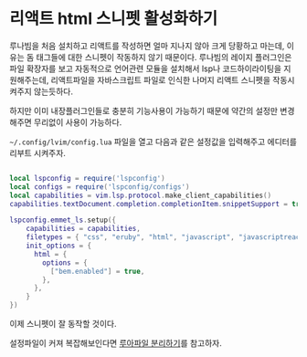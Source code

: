# 리액트 html 스니펫 활성화하기

루나빔을 처음 설치하고 리액트를 작성하면 얼마 지나지 않아 크게 당황하고 마는데, 이유는 돔 태그들에 대한 스니펫이 작동하지 않기 때문이다. 루나빔의 레이지 플러그인은 파일 확장자를 보고 자동적으로 언어관련 모듈을 설치해서 lsp나 코드하이라이팅을 지원해주는데, 리액트파일을 자바스크립트 파일로 인식한 나머지 리액트 스니펫을 작동시켜주지 않는듯하다. 

하지만 이미 내장플러그인들로 충분히 기능사용이 가능하기 때문에 약간의 설정만 변경해주면 무리없이 사용이 가능하다.

`~/.config/lvim/config.lua` 파일을 열고 다음과 같은 설정값을 입력해주고 에디터를 리부트 시켜주자.

```lua filename="~/.config/lvim/config.lua"

local lspconfig = require('lspconfig')
local configs = require('lspconfig/configs')
local capabilities = vim.lsp.protocol.make_client_capabilities()
capabilities.textDocument.completion.completionItem.snippetSupport = true

lspconfig.emmet_ls.setup({
    capabilities = capabilities,
    filetypes = { "css", "eruby", "html", "javascript", "javascriptreact", "less", "sass", "scss", "svelte", "pug", "typescriptreact", "vue" },
    init_options = {
      html = {
        options = {
          ["bem.enabled"] = true,
        },
      },
    }
})

```

이제 스니펫이 잘 동작할 것이다.

설정파일이 커져 복잡해보인다면 [루아파일 분리하기](divide_lua.md)를 참고하자.
